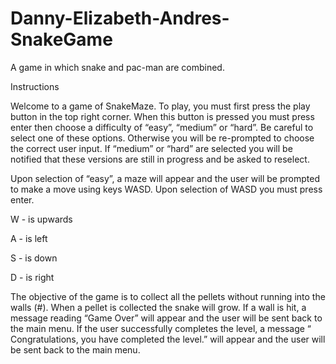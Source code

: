 # Danny-Elizabeth-Andres-SnakeGame
A game in which snake and pac-man are combined.  

Instructions

Welcome to a game of SnakeMaze. To play, you must first press the play button in the top right corner. When this button is pressed you must press enter then 
choose a difficulty of “easy”, “medium” or “hard”. Be careful to select one of these options. Otherwise you will be re-prompted to choose the correct user input. 
If “medium” or “hard” are selected you will be notified that these versions are still in progress and be asked to reselect. 

 Upon selection of “easy”, a maze will appear and the user will be prompted to make a move using keys WASD. Upon selection of WASD you must press enter.

W - is upwards

A - is left

S - is down

D - is right 

The objective of the game is to collect all the pellets without running into the walls (#). When a pellet is collected the snake will grow. 
If a wall is hit, a message reading “Game Over” will appear and the user will be sent back to the main menu. If the user successfully completes the level,
a message “ Congratulations, you have completed the level.” will appear and the user will be sent back to the main menu. 
